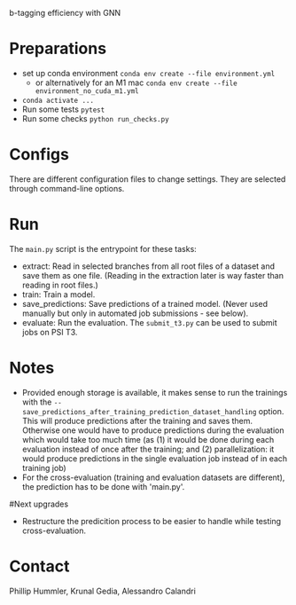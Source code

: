 b-tagging efficiency with GNN

# Preparations
- set up conda environment `conda env create --file environment.yml`
  - or alternatively for an M1 mac `conda env create --file environment_no_cuda_m1.yml`
- `conda activate ...`
- Run some tests `pytest`
- Run some checks `python run_checks.py`

# Configs
There are different configuration files to change settings. They are selected through command-line options.

# Run
The `main.py` script is the entrypoint for these tasks:
- extract: Read in selected branches from all root files of a dataset and save them as one file. (Reading in the extraction later is way faster than reading in root files.)
- train: Train a model.
- save_predictions: Save predictions of a trained model. (Never used manually but only in automated job submissions - see below).
- evaluate: Run the evaluation.
The `submit_t3.py` can be used to submit jobs on PSI T3.

# Notes
- Provided enough storage is available, it makes sense to run the trainings with the `--save_predictions_after_training_prediction_dataset_handling` option. This will produce predictions after the training and saves them. Otherwise one would have to produce predictions during the evaluation which would take too much time (as (1) it would be done during each evaluation instead of once after the training; and (2) parallelization: it would produce predictions in the single evaluation job instead of in each training job)
- For the cross-evaluation (training and evaluation datasets are different), the prediction has to be done with 'main.py'. 

#Next upgrades
- Restructure the predicition process to be easier to handle while testing cross-evaluation. 

# Contact
 Phillip Hummler, Krunal Gedia, Alessandro Calandri
